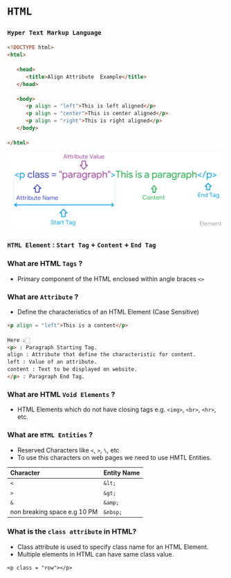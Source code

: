 # `HTML`

### `Hyper Text Markup Language`

```html
<!DOCTYPE html> 
<html>
 
   <head> 
      <title>Align Attribute  Example</title> 
   </head>
	
   <body> 
      <p align = "left">This is left aligned</p> 
      <p align = "center">This is center aligned</p> 
      <p align = "right">This is right aligned</p> 
   </body>
	
</html>
```

![Element](Image/Element.png)

### `HTML Element` : `Start Tag` + `Content` + `End Tag`

### What are HTML `Tags` ?
- Primary component of the HTML enclosed within angle braces `<>`

### What are `Attribute` ?
- Define the characteristics of an HTML Element (Case Sensitive)

```html
<p align = "left">This is a content</p> 

Here 👆🏻 
<p> : Paragraph Starting Tag.
align : Attribute that define the characteristic for content. 
left : Value of an attribute.	
content : Text to be displayed on website.	
</p> : Paragraph End Tag.	
```

### What are HTML `Void Elements` ?  
- HTML Elements which do not have closing tags e.g. `<img>`, `<br>`, `<hr>`, etc.

### What are `HTML Entities` ?  
- Reserved Characters like `<`, `>`, `\`, etc
- To use this characters on web pages we need to use HMTL Entities.

Character | Entity Name
:--- | :---
`<` | `&lt;`
`>` | `&gt;`
`&` | `&amp;`
non breaking space e.g 10 PM | `&nbsp;`

### What is the `class attribute` in HTML?
- Class attribute is used to specify class name for an HTML Element.
- Multiple elements in HTML can have same class value.

```html>
<p class = "row"></p>
```
